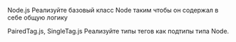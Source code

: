 Node.js
Реализуйте базовый класс Node таким чтобы он содержал в себе общую логику

PairedTag.js, SingleTag.js
Реализуйте типы тегов как подтипы типа Node.